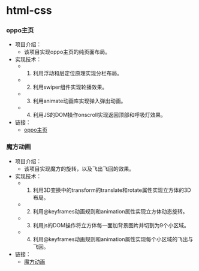 # html-css
  ### oppo主页
* 项目介绍：
  * 该项目实现oppo主页的纯页面布局。
* 实现技术：
  * 1. 利用浮动和层定位原理实现分栏布局。
  * 2. 利用swiper组件实现轮播效果。
  * 3. 利用animate动画库实现弹入弹出动画。
  * 4. 利用JS的DOM操作onscroll实现返回顶部和呼吸灯效果。
* 链接：
  * [oppo主页](http://47.104.149.241:88/html-css/oppo-yemian.html)
### 魔方动画
* 项目介绍：
  * 该项目实现魔方的旋转，以及飞出飞回的效果。
* 实现技术：
  * 1. 利用3D变换中的transform的translate和rotate属性实现立方体的3D布局。
  * 2. 利用@keyframes动画规则和animation属性实现立方体动态旋转。
  * 3. 利用js的DOM操作将立方体每一面加背景图片并切割为9个小区域。
  * 4. 利用@keyframes动画规则和animation属性实现每个小区域的飞出与飞回。
* 链接：
  * [魔方动画](http://47.104.149.241:88/html-css/mofang.html)
